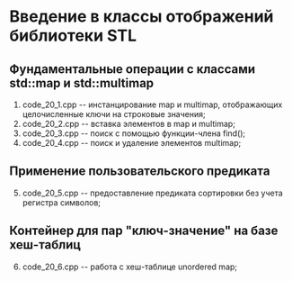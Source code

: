 # Введение в классы отображений библиотеки STL

## Фундаментальные операции с классами std::map и std::multimap

1. code_20_1.cpp -- инстанцирование map и multimap, отображающих целочисленные
   ключи на строковые значения;
2. code_20_2.cpp -- вставка элементов в map и multimap;
3. code_20_3.cpp -- поиск с помощью функции-члена find();
4. code_20_4.cpp -- поиск и удаление элементов multimap;

## Применение пользовательского предиката

5. code_20_5.cpp -- предоставление предиката сортировки без учета регистра
   символов;

## Контейнер для пар "ключ-значение" на базе хеш-таблиц

6. code_20_6.cpp -- работа с хеш-таблице unordered map;
